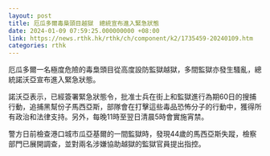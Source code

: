```yaml
---
layout: post
title: 厄瓜多爾毒梟頭目越獄　總統宣布進入緊急狀態
date: 2024-01-09 07:59:25.000000000 +08:00
link: https://news.rthk.hk/rthk/ch/component/k2/1735459-20240109.htm
categories: rthk
---
```


厄瓜多爾一名極度危險的毒梟頭目從高度設防監獄越獄，多間監獄亦發生騷亂，總統諾沃亞宣布進入緊急狀態。

諾沃亞表示，已經簽署緊急狀態令，批准士兵在街上和監獄進行為期60日的搜捕行動，追捕黑幫份子馬西亞斯，部隊會在打擊這些毒品恐怖分子的行動中，獲得所有政治和法律支持。另外，每晚11時至翌日清晨5時會實施宵禁。

警方日前檢查港口城市瓜亞基爾的一間監獄時，發現44歲的馬西亞斯失蹤，檢察部門已展開調查，並對兩名涉嫌協助越獄的監獄官員提出指控。
